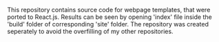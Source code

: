 This repository contains source code for webpage templates, that were ported to React.js.
Results can be seen by opening 'index' file inside the 'build' folder of corresponding 'site' folder.
The repository was created seperately to avoid the overfilling of my other repositories.
